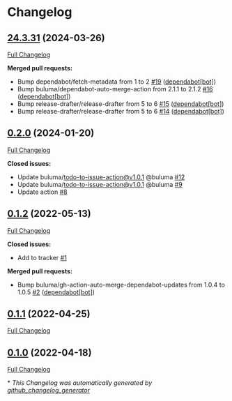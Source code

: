 # Changelog

## [24.3.31](https://github.com/buluma/ansible-role-sosreport/tree/24.3.31) (2024-03-26)

[Full Changelog](https://github.com/buluma/ansible-role-sosreport/compare/0.2.0...24.3.31)

**Merged pull requests:**

- Bump dependabot/fetch-metadata from 1 to 2 [\#19](https://github.com/buluma/ansible-role-sosreport/pull/19) ([dependabot[bot]](https://github.com/apps/dependabot))
- Bump buluma/dependabot-auto-merge-action from 2.1.1 to 2.1.2 [\#16](https://github.com/buluma/ansible-role-sosreport/pull/16) ([dependabot[bot]](https://github.com/apps/dependabot))
- Bump release-drafter/release-drafter from 5 to 6 [\#15](https://github.com/buluma/ansible-role-sosreport/pull/15) ([dependabot[bot]](https://github.com/apps/dependabot))
- Bump release-drafter/release-drafter from 5 to 6 [\#14](https://github.com/buluma/ansible-role-sosreport/pull/14) ([dependabot[bot]](https://github.com/apps/dependabot))

## [0.2.0](https://github.com/buluma/ansible-role-sosreport/tree/0.2.0) (2024-01-20)

[Full Changelog](https://github.com/buluma/ansible-role-sosreport/compare/0.1.2...0.2.0)

**Closed issues:**

- Update buluma/todo-to-issue-action@v1.0.1 @buluma [\#12](https://github.com/buluma/ansible-role-sosreport/issues/12)
- Update buluma/todo-to-issue-action@v1.0.1 @buluma [\#9](https://github.com/buluma/ansible-role-sosreport/issues/9)
- Update action [\#8](https://github.com/buluma/ansible-role-sosreport/issues/8)

## [0.1.2](https://github.com/buluma/ansible-role-sosreport/tree/0.1.2) (2022-05-13)

[Full Changelog](https://github.com/buluma/ansible-role-sosreport/compare/0.1.1...0.1.2)

**Closed issues:**

- Add to tracker [\#1](https://github.com/buluma/ansible-role-sosreport/issues/1)

**Merged pull requests:**

- Bump buluma/gh-action-auto-merge-dependabot-updates from 1.0.4 to 1.0.5 [\#2](https://github.com/buluma/ansible-role-sosreport/pull/2) ([dependabot[bot]](https://github.com/apps/dependabot))

## [0.1.1](https://github.com/buluma/ansible-role-sosreport/tree/0.1.1) (2022-04-25)

[Full Changelog](https://github.com/buluma/ansible-role-sosreport/compare/0.1.0...0.1.1)

## [0.1.0](https://github.com/buluma/ansible-role-sosreport/tree/0.1.0) (2022-04-18)

[Full Changelog](https://github.com/buluma/ansible-role-sosreport/compare/57ec38a47d83c8bd153a54afd78a6a9833cc8866...0.1.0)



\* *This Changelog was automatically generated by [github_changelog_generator](https://github.com/github-changelog-generator/github-changelog-generator)*
